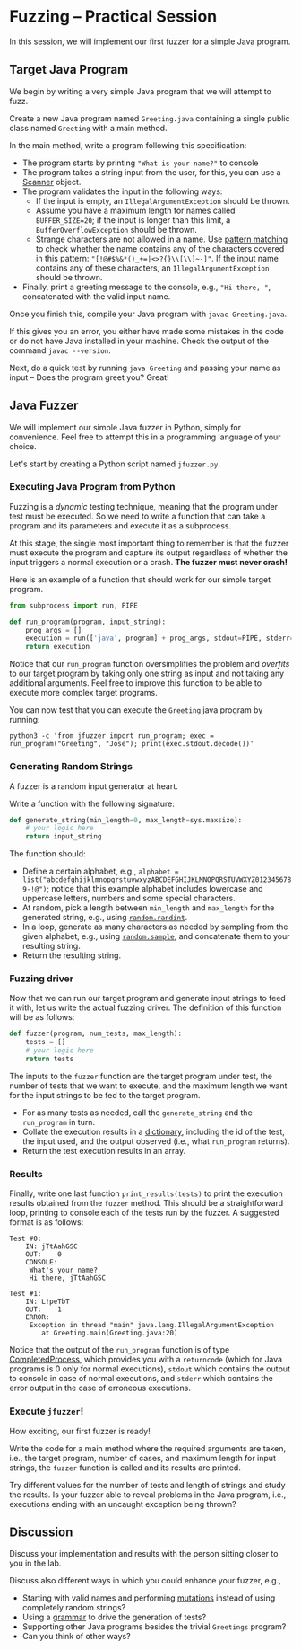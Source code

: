 # Fuzzing – Practical Session

In this session, we will implement our first fuzzer for a simple Java program.

## Target Java Program

We begin by writing a very simple Java program that we will attempt to fuzz.

Create a new Java program named `Greeting.java` containing a single public class named `Greeting` with a main method.

In the main method, write a program following this specification:

- The program starts by printing `"What is your name?"` to console
- The program takes a string input from the user, for this, you can use a [Scanner](https://www.w3schools.com/java/java_user_input.asp) object.
- The program validates the input in the following ways:
  - If the input is empty, an `IllegalArgumentException` should be thrown.
  - Assume you have a maximum length for names called `BUFFER_SIZE=20`; if the input is longer than this limit, a `BufferOverflowException` should be thrown.
  - Strange characters are not allowed in a name. Use [pattern matching](https://www.w3schools.com/java/java_regex.asp) to check whether the name contains any of the characters covered in this pattern: `"[!@#$%&*()_+=|<>?{}\\[\\]~-]"`. If the input name contains any of these characters, an `IllegalArgumentException` should be thrown.
- Finally, print a greeting message to the console, e.g., `"Hi there, "`, concatenated with the valid input name.

Once you finish this, compile your Java program with `javac Greeting.java`.

If this gives you an error, you either have made some mistakes in the code or do not have Java installed in your machine. Check the output of the command `javac --version`.

Next, do a quick test by running `java Greeting` and passing your name as input – Does the program greet you? Great!

## Java Fuzzer

We will implement our simple Java fuzzer in Python, simply for convenience. Feel free to attempt this in a programming language of your choice. 

Let's start by creating a Python script named `jfuzzer.py`.

### Executing Java Program from Python

Fuzzing is a _dynamic_ testing technique, meaning that the program under test must be executed. So we need to write a function that can take a program and its parameters and execute it as a subprocess.

At this stage, the single most important thing to remember is that the fuzzer must execute the program and capture its output regardless of whether the input triggers a normal execution or a crash. **The fuzzer must never crash!**

Here is an example of a function that should work for our simple target program.

```python
from subprocess import run, PIPE

def run_program(program, input_string):
    prog_args = []
    execution = run(['java', program] + prog_args, stdout=PIPE, stderr=PIPE, input=input_string.encode("utf-8"))
    return execution
```

Notice that our `run_program` function oversimplifies the problem and _overfits_ to our target program by taking only one string as input and not taking any additional arguments. Feel free to improve this function to be able to execute more complex target programs.

You can now test that you can execute the `Greeting` java program by running:

```shell
python3 -c 'from jfuzzer import run_program; exec = run_program("Greeting", "José"); print(exec.stdout.decode())'
```

### Generating Random Strings

A fuzzer is a random input generator at heart.

Write a function with the following signature:

```python
def generate_string(min_length=0, max_length=sys.maxsize):
    # your logic here
    return input_string
```

The function should:

- Define a certain alphabet, e.g., `alphabet = list("abcdefghijklmnopqrstuvwxyzABCDEFGHIJKLMNOPQRSTUVWXYZ0123456789-!@")`; notice that this example alphabet includes lowercase and uppercase letters, numbers and some special characters.
- At random, pick a length between `min_length` and `max_length` for the generated string, e.g., using [`random.randint`](https://www.w3schools.com/python/ref_random_randint.asp).
- In a loop, generate as many characters as needed by sampling from the given alphabet, e.g., using [`random.sample`](https://www.w3schools.com/python/ref_random_sample.asp), and concatenate them to your resulting string.
- Return the resulting string.

### Fuzzing driver

Now that we can run our target program and generate input strings to feed it with, let us write the actual fuzzing driver. The definition of this function will be as follows:

```python
def fuzzer(program, num_tests, max_length):
    tests = []
    # your logic here
    return tests
```

The inputs to the `fuzzer` function are the target program under test, the number of tests that we want to execute, and the maximum length we want for the input strings to be fed to the target program.

- For as many tests as needed, call the `generate_string` and the `run_program` in turn.
- Collate the execution results in a [dictionary](https://www.w3schools.com/python/python_dictionaries.asp), including the id of the test, the input used, and the output observed (i.e., what `run_program` returns).
- Return the test execution results in an array.

### Results

Finally, write one last function `print_results(tests)` to print the execution results obtained from the `fuzzer` method. This should be a straightforward loop, printing to console each of the tests run by the fuzzer. A suggested format is as follows:

```
Test #0:
    IN: jTtAahGSC
    OUT:    0
    CONSOLE:
     What's your name?
     Hi there, jTtAahGSC

Test #1:
    IN: L!peTbT
    OUT:    1
    ERROR:
     Exception in thread "main" java.lang.IllegalArgumentException
        at Greeting.main(Greeting.java:20)
```

Notice that the output of the `run_program` function is of type [CompletedProcess](https://realpython.com/python-subprocess/#the-completedprocess-object), which provides you with a `returncode` (which for Java programs is 0 only for normal executions), `stdout` which contains the output to console in case of normal executions, and `stderr` which contains the error output in the case of erroneous executions.

### Execute `jfuzzer`!

How exciting, our first fuzzer is ready!

Write the code for a main method where the required arguments are taken, i.e., the target program, number of cases, and maximum length for input strings, the `fuzzer` function is called and its results are printed.

Try different values for the number of tests and length of strings and study the results. Is your fuzzer able to reveal problems in the Java program, i.e., executions ending with an uncaught exception being thrown?

## Discussion

Discuss your implementation and results with the person sitting closer to you in the lab.

Discuss also different ways in which you could enhance your fuzzer, e.g.,

- Starting with valid names and performing [mutations](https://www.fuzzingbook.org/html/MutationFuzzer.html) instead of using completely random strings?
- Using a [grammar](https://www.fuzzingbook.org/html/Grammars.html) to drive the generation of tests?
- Supporting other Java programs besides the trivial `Greetings` program?
- Can you think of other ways?
